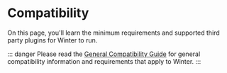 # Compatibility

On this page, you'll learn the minimum requirements and supported third party plugins for Winter to run.

::: danger
Please read the [General Compatibility Guide](../general/compatibility.md) for general compatibility information and requirements that apply to Winter.
:::
